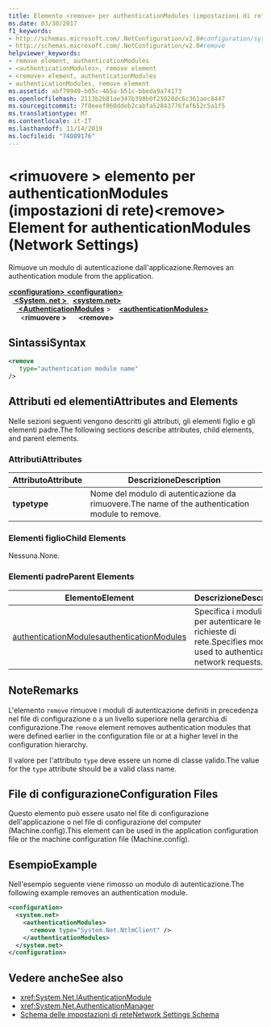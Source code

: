 ```yaml
---
title: Elemento <remove> per authenticationModules (impostazioni di rete)
ms.date: 03/30/2017
f1_keywords:
- http://schemas.microsoft.com/.NetConfiguration/v2.0#configuration/system.net/authenticationModules/remove
- http://schemas.microsoft.com/.NetConfiguration/v2.0#remove
helpviewer_keywords:
- remove element, authenticationModules
- <authenticationModules>, remove element
- <remove> element, authenticationModules
- authenticationModules, remove element
ms.assetid: abf79949-b05c-465a-b51c-bbeda9a74173
ms.openlocfilehash: 2113b2b81ae347b398b0f25028dc6c361aec8447
ms.sourcegitcommit: 7f8eeef060ddeb2cabfa52843776faf652c5a1f5
ms.translationtype: MT
ms.contentlocale: it-IT
ms.lasthandoff: 11/14/2019
ms.locfileid: "74089176"
---
```

# <a name="remove-element-for-authenticationmodules-network-settings"></a><span data-ttu-id="a2409-102">\<rimuovere > elemento per authenticationModules (impostazioni di rete)</span><span class="sxs-lookup"><span data-stu-id="a2409-102">\<remove> Element for authenticationModules (Network Settings)</span></span>
<span data-ttu-id="a2409-103">Rimuove un modulo di autenticazione dall'applicazione.</span><span class="sxs-lookup"><span data-stu-id="a2409-103">Removes an authentication module from the application.</span></span>  

<span data-ttu-id="a2409-104">[ **\<configuration>** ](../configuration-element.md)</span><span class="sxs-lookup"><span data-stu-id="a2409-104">[**\<configuration>**](../configuration-element.md)</span></span>\
<span data-ttu-id="a2409-105">&nbsp;&nbsp;[ **\<System. net >** ](system-net-element-network-settings.md)</span><span class="sxs-lookup"><span data-stu-id="a2409-105">&nbsp;&nbsp;[**\<system.net>**](system-net-element-network-settings.md)</span></span>\
<span data-ttu-id="a2409-106">&nbsp;&nbsp;&nbsp;&nbsp;[ **\<AuthenticationModules**](authenticationmodules-element-network-settings.md) ></span><span class="sxs-lookup"><span data-stu-id="a2409-106">&nbsp;&nbsp;&nbsp;&nbsp;[**\<authenticationModules>**](authenticationmodules-element-network-settings.md)</span></span>\
<span data-ttu-id="a2409-107">&nbsp;&nbsp;&nbsp;&nbsp;&nbsp;&nbsp;\<**rimuovere >**</span><span class="sxs-lookup"><span data-stu-id="a2409-107">&nbsp;&nbsp;&nbsp;&nbsp;&nbsp;&nbsp;**\<remove>**</span></span>

## <a name="syntax"></a><span data-ttu-id="a2409-108">Sintassi</span><span class="sxs-lookup"><span data-stu-id="a2409-108">Syntax</span></span>  
  
```xml  
<remove   
   type="authentication module name"   
/>  
```  
  
## <a name="attributes-and-elements"></a><span data-ttu-id="a2409-109">Attributi ed elementi</span><span class="sxs-lookup"><span data-stu-id="a2409-109">Attributes and Elements</span></span>  
 <span data-ttu-id="a2409-110">Nelle sezioni seguenti vengono descritti gli attributi, gli elementi figlio e gli elementi padre.</span><span class="sxs-lookup"><span data-stu-id="a2409-110">The following sections describe attributes, child elements, and parent elements.</span></span>  
  
### <a name="attributes"></a><span data-ttu-id="a2409-111">Attributi</span><span class="sxs-lookup"><span data-stu-id="a2409-111">Attributes</span></span>  
  
|<span data-ttu-id="a2409-112">**Attributo**</span><span class="sxs-lookup"><span data-stu-id="a2409-112">**Attribute**</span></span>|<span data-ttu-id="a2409-113">**Descrizione**</span><span class="sxs-lookup"><span data-stu-id="a2409-113">**Description**</span></span>|  
|-------------------|---------------------|  
|<span data-ttu-id="a2409-114">**type**</span><span class="sxs-lookup"><span data-stu-id="a2409-114">**type**</span></span>|<span data-ttu-id="a2409-115">Nome del modulo di autenticazione da rimuovere.</span><span class="sxs-lookup"><span data-stu-id="a2409-115">The name of the authentication module to remove.</span></span>|  
  
### <a name="child-elements"></a><span data-ttu-id="a2409-116">Elementi figlio</span><span class="sxs-lookup"><span data-stu-id="a2409-116">Child Elements</span></span>  
 <span data-ttu-id="a2409-117">Nessuna.</span><span class="sxs-lookup"><span data-stu-id="a2409-117">None.</span></span>  
  
### <a name="parent-elements"></a><span data-ttu-id="a2409-118">Elementi padre</span><span class="sxs-lookup"><span data-stu-id="a2409-118">Parent Elements</span></span>  
  
|<span data-ttu-id="a2409-119">**Elemento**</span><span class="sxs-lookup"><span data-stu-id="a2409-119">**Element**</span></span>|<span data-ttu-id="a2409-120">**Descrizione**</span><span class="sxs-lookup"><span data-stu-id="a2409-120">**Description**</span></span>|  
|-----------------|---------------------|  
|[<span data-ttu-id="a2409-121">authenticationModules</span><span class="sxs-lookup"><span data-stu-id="a2409-121">authenticationModules</span></span>](authenticationmodules-element-network-settings.md)|<span data-ttu-id="a2409-122">Specifica i moduli usati per autenticare le richieste di rete.</span><span class="sxs-lookup"><span data-stu-id="a2409-122">Specifies modules used to authenticate network requests.</span></span>|  
  
## <a name="remarks"></a><span data-ttu-id="a2409-123">Note</span><span class="sxs-lookup"><span data-stu-id="a2409-123">Remarks</span></span>  
 <span data-ttu-id="a2409-124">L'elemento `remove` rimuove i moduli di autenticazione definiti in precedenza nel file di configurazione o a un livello superiore nella gerarchia di configurazione.</span><span class="sxs-lookup"><span data-stu-id="a2409-124">The `remove` element removes authentication modules that were defined earlier in the configuration file or at a higher level in the configuration hierarchy.</span></span>  
  
 <span data-ttu-id="a2409-125">Il valore per l'attributo `type` deve essere un nome di classe valido.</span><span class="sxs-lookup"><span data-stu-id="a2409-125">The value for the `type` attribute should be a valid class name.</span></span>  
  
## <a name="configuration-files"></a><span data-ttu-id="a2409-126">File di configurazione</span><span class="sxs-lookup"><span data-stu-id="a2409-126">Configuration Files</span></span>  
 <span data-ttu-id="a2409-127">Questo elemento può essere usato nel file di configurazione dell'applicazione o nel file di configurazione del computer (Machine.config).</span><span class="sxs-lookup"><span data-stu-id="a2409-127">This element can be used in the application configuration file or the machine configuration file (Machine.config).</span></span>  
  
## <a name="example"></a><span data-ttu-id="a2409-128">Esempio</span><span class="sxs-lookup"><span data-stu-id="a2409-128">Example</span></span>  
 <span data-ttu-id="a2409-129">Nell'esempio seguente viene rimosso un modulo di autenticazione.</span><span class="sxs-lookup"><span data-stu-id="a2409-129">The following example removes an authentication module.</span></span>  
  
```xml  
<configuration>  
  <system.net>  
    <authenticationModules>  
      <remove type="System.Net.NtlmClient" />  
    </authenticationModules>  
  </system.net>  
</configuration>  
```  
  
## <a name="see-also"></a><span data-ttu-id="a2409-130">Vedere anche</span><span class="sxs-lookup"><span data-stu-id="a2409-130">See also</span></span>

- <xref:System.Net.IAuthenticationModule>
- <xref:System.Net.AuthenticationManager>
- [<span data-ttu-id="a2409-131">Schema delle impostazioni di rete</span><span class="sxs-lookup"><span data-stu-id="a2409-131">Network Settings Schema</span></span>](index.md)
